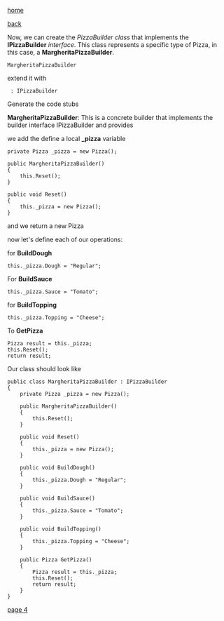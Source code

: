 [home](./page01.md)

[back](./page02.md)


Now, we can create the *PizzaBuilder class* that implements the **IPizzaBuilder** *interface*. This class represents a specific type of Pizza, in this case, a **MargheritaPizzaBuilder**.

```
MargheritaPizzaBuilder
```

extend it with

```
 : IPizzaBuilder
```
Generate the code stubs


**MargheritaPizzaBuilder**: This is a concrete builder that implements the builder interface IPizzaBuilder and provides

we add the define a local **_pizza** variable

```
private Pizza _pizza = new Pizza();

public MargheritaPizzaBuilder()
{
    this.Reset();
}

public void Reset()
{
    this._pizza = new Pizza();
}
```
and we return a new Pizza

now let's define each of our operations:

for **BuildDough**

```
this._pizza.Dough = "Regular";
```

For **BuildSauce**

```
this._pizza.Sauce = "Tomato";
```
for **BuildTopping**

```
this._pizza.Topping = "Cheese";
```
To **GetPizza**

```
Pizza result = this._pizza;
this.Reset();
return result;
```

Our class should look like


```
public class MargheritaPizzaBuilder : IPizzaBuilder
{
    private Pizza _pizza = new Pizza();

    public MargheritaPizzaBuilder()
    {
        this.Reset();
    }

    public void Reset()
    {
        this._pizza = new Pizza();
    }

    public void BuildDough()
    {
        this._pizza.Dough = "Regular";
    }

    public void BuildSauce()
    {
        this._pizza.Sauce = "Tomato";
    }

    public void BuildTopping()
    {
        this._pizza.Topping = "Cheese";
    }

    public Pizza GetPizza()
    {
        Pizza result = this._pizza;
        this.Reset();
        return result;
    }
}
```



[page 4](./page04.md)
